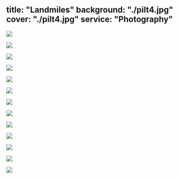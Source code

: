

title: "Landmiles"
background: "./pilt4.jpg"
cover: "./pilt4.jpg"
service: "Photography"
---
![](./pilt6.jpg)











![](./pilt9.jpg)










![](./pilt11.jpg)











![](./pilt12.jpg)










![](./pilt13.jpg)











![](./pilt14.jpg)











![](./pilt15.jpg)









![](./pilt16.jpg)










![](./pilt18.jpg)









![](./pilt19.jpg)









![](./pilt20.jpg)









![](./pilt21.jpg)









![](./pilt22.jpg)
